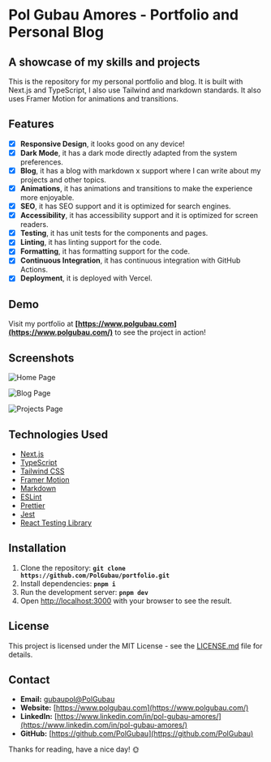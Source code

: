 # **Pol Gubau Amores - Portfolio and Personal Blog**

## A showcase of my skills and projects

This is the repository for my personal portfolio and blog. It is built with Next.js and TypeScript, I also use Tailwind and markdown standards. It also uses Framer Motion for animations and transitions.

## **Features**

- [x] **Responsive Design**, it looks good on any device!
- [x] **Dark Mode**, it has a dark mode directly adapted from the system preferences.
- [x] **Blog**, it has a blog with markdown x support where I can write about my projects and other topics.
- [x] **Animations**, it has animations and transitions to make the experience more enjoyable.
- [x] **SEO**, it has SEO support and it is optimized for search engines.
- [x] **Accessibility**, it has accessibility support and it is optimized for screen readers.
- [x] **Testing**, it has unit tests for the components and pages.
- [x] **Linting**, it has linting support for the code.
- [x] **Formatting**, it has formatting support for the code.
- [x] **Continuous Integration**, it has continuous integration with GitHub Actions.
- [x] **Deployment**, it is deployed with Vercel.

## **Demo**

Visit my portfolio at **[https://www.polgubau.com](https://www.polgubau.com/)** to see the project in action!

## **Screenshots**

![Home Page](https://www.polgubau.com/brand/thumbnail.png)

![Blog Page](https://www.polgubau.com/brand/thumbnail-blog.png)

![Projects Page](https://www.polgubau.com/brand/thumbnail-projects.png)

## **Technologies Used**

- [Next.js](https://nextjs.org/)
- [TypeScript](https://www.typescriptlang.org/)
- [Tailwind CSS](https://tailwindcss.com/)
- [Framer Motion](https://www.framer.com/motion/)
- [Markdown](https://www.markdownguide.org/)
- [ESLint](https://eslint.org/)
- [Prettier](https://prettier.io/)
- [Jest](https://jestjs.io/)
- [React Testing Library](https://testing-library.com/docs/react-testing-library/intro/)

## **Installation**

1. Clone the repository: **`git clone https://github.com/PolGubau/portfolio.git`**
2. Install dependencies: **`pnpm i`**
3. Run the development server: **`pnpm dev`**
4. Open [http://localhost:3000](http://localhost:3000) with your browser to see the result.


## **License**

This project is licensed under the MIT License - see the [LICENSE.md](https://github.com/PolGubau/portfolio/blob/main/LICENSE.txt) file for details.

## **Contact**

- **Email:** [gubaupol@PolGubau](gubaupol@PolGubau)
- **Website:** [https://www.polgubau.com](https://www.polgubau.com/)
- **LinkedIn:** [https://www.linkedin.com/in/pol-gubau-amores/](https://www.linkedin.com/in/pol-gubau-amores/)
- **GitHub:** [https://github.com/PolGubau](https://github.com/PolGubau)

Thanks for reading, have a nice day! 🌞
